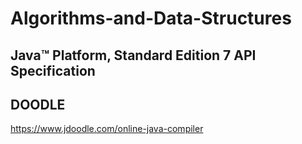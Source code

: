 # Algorithms-and-Data-Structures

## Java™ Platform, Standard Edition 7 API Specification

## DOODLE

https://www.jdoodle.com/online-java-compiler